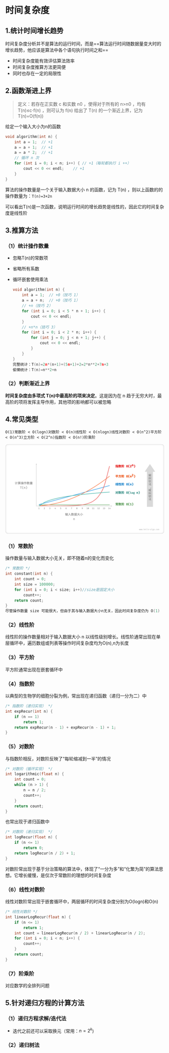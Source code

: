 # 时间复杂度



## 1.统计时间增长趋势

时间复杂度分析并不是算法的运行时间，而是==算法运行时间随数据量变大时的增长趋势，他应该是算法中各个语句执行时间之和==

* 时间复杂度能有效评估算法效率
* 时间复杂度推算方法更简便
* 同时也存在一定的局限性



## 2.函数渐进上界

> 定义：若存在正实数 c 和实数 n0 ，使得对于所有的 n>n0 ，均有 T(n)≤c⋅f(n) ，则可认为 f(n) 给出了 T(n) 的一个渐近上界，记为 T(n)=O(f(n)) 

给定一个输入大小为n的函数

```cpp
void algorithm(int n) {
    int a = 1;  // +1
    a = a + 1;  // +1
    a = a * 2;  // +1
    // 循环 n 次
    for (int i = 0; i < n; i++) { // +1（每轮都执行 i ++）
        cout << 0 << endl;    // +1
    }
}
```

算法的操作数量是一个关于输入数据大小 n 的函数，记为 T(n) ，则以上函数的的操作数量为：`T(n)=3+2n`

可以看出T(n)是一次函数，说明运行时间的增长趋势是线性的，因此它的时间复杂度是线性阶



## 3.推算方法

### （1）统计操作数量

* 忽略T(n)的常数项

* 省略所有系数

* 循环嵌套使用乘法

  ```cpp
  void algorithm(int n) {
      int a = 1;  // +0（技巧 1）
      a = a + n;  // +0（技巧 1）
      // +n（技巧 2）
      for (int i = 0; i < 5 * n + 1; i++) {
          cout << 0 << endl;
      }
      // +n*n（技巧 3）
      for (int i = 0; i < 2 * n; i++) {
          for (int j = 0; j < n + 1; j++) {
              cout << 0 << endl;
          }
      }
  }
  完整统计：T(n)=2n*(n+1)+(5n+1)+2=2*n**2+7n+3
  偷懒统计：T(n)=n**2+n
  ```

### （2）判断渐近上界

**时间复杂度由多项式 T(n)中最高阶的项来决定**。这是因为在 n 趋于无穷大时，最高阶的项将发挥主导作用，其他项的影响都可以被忽略



## 4.常见类型

`O(1)常数阶 < O(logn)对数阶 < O(n)线性阶 < O(nlogn)线性对数阶 < O(n^2)平方阶 < O(n^3)立方阶 < O(2^n)指数阶 < O(n!)阶乘阶`

![](img/3.时间复杂度.assets/time_complexity_common_types.png)

### （1）常数阶

操作数量与输入数据大小无关，即不随着n的变化而变化

```cpp
/* 常数阶 */
int constant(int n) {
    int count = 0;
    int size = 100000;
    for (int i = 0; i < size; i++)//size是固定大小
        count++;
    return count;
}
尽管操作数量 size 可能很大，但由于其与输入数据大小n无关，因此时间复杂度仍为 O(1)
```

### （2）线性阶

线性阶的操作数量相对于输入数据大小 n 以线性级别增长。线性阶通常出现在单层循环中，遍历数组或列表等操作时间复杂度均为O(n),n为长度

### （3）平方阶

平方阶通常出现在嵌套循环中

### （4）指数阶

以典型的生物学的细胞分裂为例，常出现在递归函数（递归一分为二）中

```cpp
/* 指数阶（递归实现） */
int expRecur(int n) {
    if (n == 1)
        return 1;
    return expRecur(n - 1) + expRecur(n - 1) + 1;
}
```



### （5）对数阶

与指数阶相反，对数阶反映了“每轮缩减到一半”的情况

```cpp
/* 对数阶（循环实现） */
int logarithmic(float n) {
    int count = 0;
    while (n > 1) {
        n = n / 2;
        count++;
    }
    return count;
}
```

也常出现于递归函数中

```cpp
/* 对数阶（递归实现） */
int logRecur(float n) {
    if (n <= 1)
        return 0;
    return logRecur(n / 2) + 1;
}
```

对数阶常出现于基于分治策略的算法中，体现了“一分为多”和“化繁为简”的算法思想。它增长缓慢，是仅次于常数阶的理想的时间复杂度

### （6）线性对数阶

线性对数阶常出现于嵌套循环中，两层循环的时间复杂度分别为O(logn)和O(n)

```cpp
/* 线性对数阶 */
int linearLogRecur(float n) {
    if (n <= 1)
        return 1;
    int count = linearLogRecur(n / 2) + linearLogRecur(n / 2);
    for (int i = 0; i < n; i++) {
        count++;
    }
    return count;
}
```

### （7）阶乘阶

对应数学的全排列问题



## 5.针对递归方程的计算方法

### （1）递归方程求解/迭代法

* 迭代之前还可以采取换元（常用：$n=2^k$)

### （2）递归树法


